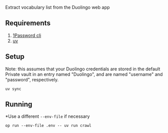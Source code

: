 Extract vocabulary list from the Duolingo web app

## Requirements

1. [1Password cli](https://developer.1password.com/docs/cli/get-started)
1. [uv](https://github.com/astral-sh/uv?tab=readme-ov-file#installation)

## Setup

Note: this assumes that your Duolingo credentials are stored in
the default Private vault in an entry named "Duolingo", and are named
"username" and "password", respectively.

```shell
uv sync
```

## Running

*Use a different `--env-file` if necessary

```shell
op run --env-file .env -- uv run crawl
```
